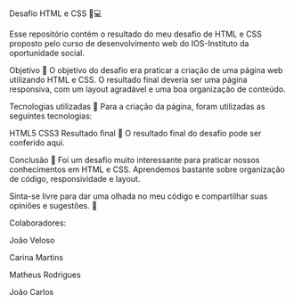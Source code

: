 Desafio HTML e CSS 🎨💻

Esse repositório contém o resultado do meu desafio de HTML e CSS proposto pelo curso de desenvolvimento web do IOS-Instituto da oportunidade social.

Objetivo 🎯
O objetivo do desafio era praticar a criação de uma página web utilizando HTML e CSS. O resultado final deveria ser uma página responsiva, com um layout agradável e uma boa organização de conteúdo.

Tecnologias utilizadas 🚀
Para a criação da página, foram utilizadas as seguintes tecnologias:

HTML5
CSS3
Resultado final 🌟
O resultado final do desafio pode ser conferido aqui.

Conclusão 🤔
Foi um desafio muito interessante para praticar nossos conhecimentos em HTML e CSS. Aprendemos bastante sobre organização de código, responsividade e layout.

Sinta-se livre para dar uma olhada no meu código e compartilhar suas opiniões e sugestões. 🤗

Colaboradores:

João Veloso

Carina Martins

Matheus Rodrigues 

João Carlos
